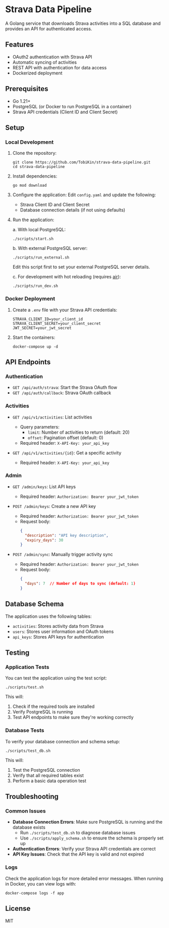 # Strava Data Pipeline

A Golang service that downloads Strava activities into a SQL database and provides an API for authenticated access.

## Features

- OAuth2 authentication with Strava API
- Automatic syncing of activities
- REST API with authentication for data access
- Dockerized deployment

## Prerequisites

- Go 1.21+
- PostgreSQL (or Docker to run PostgreSQL in a container)
- Strava API credentials (Client ID and Client Secret)

## Setup

### Local Development

1. Clone the repository:
   ```
   git clone https://github.com/TobiKin/strava-data-pipeline.git
   cd strava-data-pipeline
   ```

2. Install dependencies:
   ```
   go mod download
   ```

3. Configure the application:
   Edit `config.yaml` and update the following:
   - Strava Client ID and Client Secret
   - Database connection details (if not using defaults)

4. Run the application:

   a. With local PostgreSQL:
   ```
   ./scripts/start.sh
   ```

   b. With external PostgreSQL server:
   ```
   ./scripts/run_external.sh
   ```
   Edit this script first to set your external PostgreSQL server details.

   c. For development with hot reloading (requires [air](https://github.com/cosmtrek/air)):
   ```
   ./scripts/run_dev.sh
   ```

### Docker Deployment

1. Create a `.env` file with your Strava API credentials:
   ```
   STRAVA_CLIENT_ID=your_client_id
   STRAVA_CLIENT_SECRET=your_client_secret
   JWT_SECRET=your_jwt_secret
   ```

2. Start the containers:
   ```
   docker-compose up -d
   ```

## API Endpoints

### Authentication

- `GET /api/auth/strava`: Start the Strava OAuth flow
- `GET /api/auth/callback`: Strava OAuth callback

### Activities

- `GET /api/v1/activities`: List activities
  - Query parameters:
    - `limit`: Number of activities to return (default: 20)
    - `offset`: Pagination offset (default: 0)
  - Required header: `X-API-Key: your_api_key`

- `GET /api/v1/activities/{id}`: Get a specific activity
  - Required header: `X-API-Key: your_api_key`

### Admin

- `GET /admin/keys`: List API keys
  - Required header: `Authorization: Bearer your_jwt_token`

- `POST /admin/keys`: Create a new API key
  - Required header: `Authorization: Bearer your_jwt_token`
  - Request body:
    ```json
    {
      "description": "API key description",
      "expiry_days": 30
    }
    ```

- `POST /admin/sync`: Manually trigger activity sync
  - Required header: `Authorization: Bearer your_jwt_token`
  - Request body:
    ```json
    {
      "days": 7  // Number of days to sync (default: 1)
    }
    ```

## Database Schema

The application uses the following tables:

- `activities`: Stores activity data from Strava
- `users`: Stores user information and OAuth tokens
- `api_keys`: Stores API keys for authentication

## Testing

### Application Tests

You can test the application using the test script:

```
./scripts/test.sh
```

This will:
1. Check if the required tools are installed
2. Verify PostgreSQL is running
3. Test API endpoints to make sure they're working correctly

### Database Tests

To verify your database connection and schema setup:

```
./scripts/test_db.sh
```

This will:
1. Test the PostgreSQL connection
2. Verify that all required tables exist
3. Perform a basic data operation test

## Troubleshooting

### Common Issues

- **Database Connection Errors**: Make sure PostgreSQL is running and the database exists
  - Run `./scripts/test_db.sh` to diagnose database issues
  - Use `./scripts/apply_schema.sh` to ensure the schema is properly set up
- **Authentication Errors**: Verify your Strava API credentials are correct
- **API Key Issues**: Check that the API key is valid and not expired

### Logs

Check the application logs for more detailed error messages. When running in Docker, you can view logs with:

```
docker-compose logs -f app
```

## License

MIT
